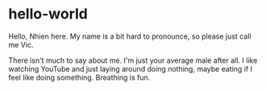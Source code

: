 # hello-world

Hello, Nhien here. My name is a bit hard to pronounce, so please just call me Vic.

There isn't much to say about me. I'm just your average male after all. 
I like watching YouTube and just laying around doing nothing, maybe eating if I feel like doing something.
Breathing is fun.
